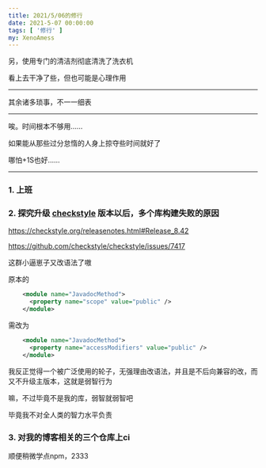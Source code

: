 ```yaml
---
title: 2021/5/06的修行
date: 2021-5-07 00:00:00
tags: [ '修行' ]
my: XenoAmess
---
```


另，使用专门的清洁剂彻底清洗了洗衣机

看上去干净了些，但也可能是心理作用

---

其余诸多琐事，不一一细表

---

唉。时间根本不够用……

如果能从那些过分怠惰的人身上掠夺些时间就好了

哪怕+1S也好……

---

### 1. 上班

### 2. 探究升级 [checkstyle](https://github.com/checkstyle/checkstyle) 版本以后，多个库构建失败的原因

https://checkstyle.org/releasenotes.html#Release_8.42

https://github.com/checkstyle/checkstyle/issues/7417

这群小逼崽子又改语法了嗷

原本的

```xml
    <module name="JavadocMethod">
      <property name="scope" value="public" />
    </module>
```

需改为

```xml
    <module name="JavadocMethod">
      <property name="accessModifiers" value="public" />
    </module>
```

我反正觉得一个被广泛使用的轮子，无强理由改语法，并且是不后向兼容的改，而又不升级主版本，这就是弱智行为

嘛，不过毕竟不是我的库，弱智就弱智吧

毕竟我不对全人类的智力水平负责

### 3. 对我的博客相关的三个仓库上ci

顺便稍微学点npm，2333
